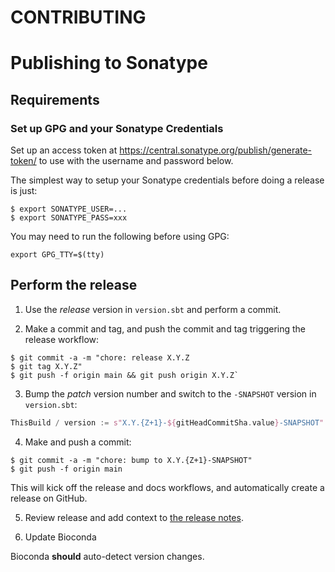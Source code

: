 # CONTRIBUTING

# Publishing to Sonatype

## Requirements

### Set up GPG and your Sonatype Credentials

Set up an access token at https://central.sonatype.org/publish/generate-token/ to use with the username and password below.

The simplest way to setup your Sonatype credentials before doing a release is just:

```console
$ export SONATYPE_USER=...
$ export SONATYPE_PASS=xxx
```

You may need to run the following before using GPG:

```console
export GPG_TTY=$(tty)
```

## Perform the release

1. Use the _release_ version in `version.sbt` and perform a commit.

2. Make a commit and tag, and push the commit and tag triggering the release workflow:


```console
$ git commit -a -m "chore: release X.Y.Z
$ git tag X.Y.Z"
$ git push -f origin main && git push origin X.Y.Z`
```

3. Bump the _patch_ version number and switch to the `-SNAPSHOT` version in `version.sbt`:

```scala
ThisBuild / version := s"X.Y.{Z+1}-${gitHeadCommitSha.value}-SNAPSHOT"
```

4. Make and push a commit:

```console
$ git commit -a -m "chore: bump to X.Y.{Z+1}-SNAPSHOT"
$ git push -f origin main
```

This will kick off the release and docs workflows, and automatically create a release on GitHub.

5. Review release and add context to [the release notes](https://github.com/fulcrumgenomics/fgbio/releases).


6. Update Bioconda

Bioconda **should** auto-detect version changes.
